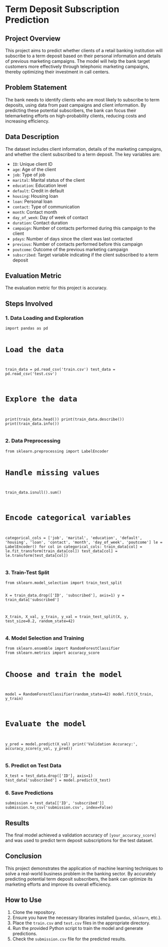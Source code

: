 <!DOCTYPE html>
<html>
<head>
    <title>Term Deposit Subscription Prediction</title>
</head>
<body>

<h1>Term Deposit Subscription Prediction</h1>

<h2>Project Overview</h2>
<p>This project aims to predict whether clients of a retail banking institution will subscribe to a term deposit based on their personal information and details of previous marketing campaigns. The model will help the bank target customers more effectively through telephonic marketing campaigns, thereby optimizing their investment in call centers.</p>

<h2>Problem Statement</h2>
<p>The bank needs to identify clients who are most likely to subscribe to term deposits, using data from past campaigns and client information. By predicting these potential subscribers, the bank can focus their telemarketing efforts on high-probability clients, reducing costs and increasing efficiency.</p>

<h2>Data Description</h2>
<p>The dataset includes client information, details of the marketing campaigns, and whether the client subscribed to a term deposit. The key variables are:</p>
<ul>
    <li><code>ID</code>: Unique client ID</li>
    <li><code>age</code>: Age of the client</li>
    <li><code>job</code>: Type of job</li>
    <li><code>marital</code>: Marital status of the client</li>
    <li><code>education</code>: Education level</li>
    <li><code>default</code>: Credit in default</li>
    <li><code>housing</code>: Housing loan</li>
    <li><code>loan</code>: Personal loan</li>
    <li><code>contact</code>: Type of communication</li>
    <li><code>month</code>: Contact month</li>
    <li><code>day_of_week</code>: Day of week of contact</li>
    <li><code>duration</code>: Contact duration</li>
    <li><code>campaign</code>: Number of contacts performed during this campaign to the client</li>
    <li><code>pdays</code>: Number of days since the client was last contacted</li>
    <li><code>previous</code>: Number of contacts performed before this campaign</li>
    <li><code>poutcome</code>: Outcome of the previous marketing campaign</li>
    <li><code>subscribed</code>: Target variable indicating if the client subscribed to a term deposit</li>
</ul>

<h2>Evaluation Metric</h2>
<p>The evaluation metric for this project is accuracy.</p>

<h2>Steps Involved</h2>

<h3>1. Data Loading and Exploration</h3>
<pre><code>import pandas as pd

# Load the data
train_data = pd.read_csv('train.csv')
test_data = pd.read_csv('test.csv')

# Explore the data
print(train_data.head())
print(train_data.describe())
print(train_data.info())</code></pre>

<h3>2. Data Preprocessing</h3>
<pre><code>from sklearn.preprocessing import LabelEncoder

# Handle missing values
train_data.isnull().sum()

# Encode categorical variables
categorical_cols = ['job', 'marital', 'education', 'default', 'housing', 'loan', 'contact', 'month', 'day_of_week', 'poutcome']
le = LabelEncoder()
for col in categorical_cols:
    train_data[col] = le.fit_transform(train_data[col])
    test_data[col] = le.transform(test_data[col])</code></pre>

<h3>3. Train-Test Split</h3>
<pre><code>from sklearn.model_selection import train_test_split

X = train_data.drop(['ID', 'subscribed'], axis=1)
y = train_data['subscribed']

X_train, X_val, y_train, y_val = train_test_split(X, y, test_size=0.2, random_state=42)</code></pre>

<h3>4. Model Selection and Training</h3>
<pre><code>from sklearn.ensemble import RandomForestClassifier
from sklearn.metrics import accuracy_score

# Choose and train the model
model = RandomForestClassifier(random_state=42)
model.fit(X_train, y_train)

# Evaluate the model
y_pred = model.predict(X_val)
print('Validation Accuracy:', accuracy_score(y_val, y_pred))</code></pre>

<h3>5. Predict on Test Data</h3>
<pre><code>X_test = test_data.drop(['ID'], axis=1)
test_data['subscribed'] = model.predict(X_test)</code></pre>

<h3>6. Save Predictions</h3>
<pre><code>submission = test_data[['ID', 'subscribed']]
submission.to_csv('submission.csv', index=False)</code></pre>

<h2>Results</h2>
<p>The final model achieved a validation accuracy of <code>[your_accuracy_score]</code> and was used to predict term deposit subscriptions for the test dataset.</p>

<h2>Conclusion</h2>
<p>This project demonstrates the application of machine learning techniques to solve a real-world business problem in the banking sector. By accurately predicting potential term deposit subscribers, the bank can optimize its marketing efforts and improve its overall efficiency.</p>

<h2>How to Use</h2>
<ol>
    <li>Clone the repository.</li>
    <li>Ensure you have the necessary libraries installed (<code>pandas</code>, <code>sklearn</code>, etc.).</li>
    <li>Place the <code>train.csv</code> and <code>test.csv</code> files in the appropriate directory.</li>
    <li>Run the provided Python script to train the model and generate predictions.</li>
    <li>Check the <code>submission.csv</code> file for the predicted results.</li>
</ol>

</body>
</html>



